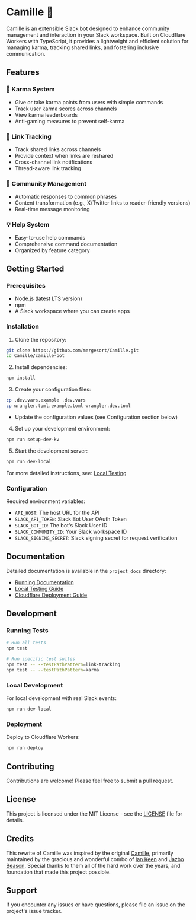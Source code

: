 # Camille 🦎

Camille is an extensible Slack bot designed to enhance community management and interaction in your Slack workspace. Built on Cloudflare Workers with TypeScript, it provides a lightweight and efficient solution for managing karma, tracking shared links, and fostering inclusive communication.

## Features

### 🌟 Karma System
- Give or take karma points from users with simple commands
- Track user karma scores across channels
- View karma leaderboards
- Anti-gaming measures to prevent self-karma

### 🔗 Link Tracking
- Track shared links across channels
- Provide context when links are reshared
- Cross-channel link notifications
- Thread-aware link tracking

### 🤝 Community Management
- Automatic responses to common phrases
- Content transformation (e.g., X/Twitter links to reader-friendly versions)
- Real-time message monitoring

### 💡 Help System
- Easy-to-use help commands
- Comprehensive command documentation
- Organized by feature category

## Getting Started

### Prerequisites
- Node.js (latest LTS version)
- npm
- A Slack workspace where you can create apps

### Installation

1. Clone the repository:
```bash
git clone https://github.com/mergesort/Camille.git
cd Camille/camille-bot
```

2. Install dependencies:
```bash
npm install
```

3. Create your configuration files:
```bash
cp .dev.vars.example .dev.vars
cp wrangler.toml.example.toml wrangler.dev.toml
```

- Update the configuration values (see Configuration section below)

4. Set up your development environment:
```bash
npm run setup-dev-kv
```

5. Start the development server:
```bash
npm run dev-local
```

For more detailed instructions, see: [Local Testing](/project_docs/local_testing.md)

### Configuration

Required environment variables:
- `API_HOST`: The host URL for the API
- `SLACK_API_TOKEN`: Slack Bot User OAuth Token
- `SLACK_BOT_ID`: The bot's Slack User ID
- `SLACK_COMMUNITY_ID`: Your Slack workspace ID
- `SLACK_SIGNING_SECRET`: Slack signing secret for request verification

## Documentation

Detailed documentation is available in the `project_docs` directory:
- [Running Documentation](./project_docs/documentation.md)
- [Local Testing Guide](./project_docs/local_testing.md)
- [Cloudflare Deployment Guide](./project_docs/cloudflare_deployment.md)

## Development

### Running Tests
```bash
# Run all tests
npm test

# Run specific test suites
npm test -- --testPathPattern=link-tracking
npm test -- --testPathPattern=karma
```

### Local Development
For local development with real Slack events:
```bash
npm run dev-local
```

### Deployment
Deploy to Cloudflare Workers:
```bash
npm run deploy
```

## Contributing

Contributions are welcome! Please feel free to submit a pull request.

## License

This project is licensed under the MIT License - see the [LICENSE](LICENSE) file for details.

## Credits

This rewrite of Camille was inspired by the original [Camille](https://github.com/bugkrusha/Camille), primarily maintained by the gracious and wonderful combo of [Ian Keen](https://github.com/IanKeen) and [Jazbo Beason](https://github.com/bugkrusha). Special thanks to them all of the hard work over the years, and foundation that made this project possible.

## Support

If you encounter any issues or have questions, please file an issue on the project's issue tracker. 